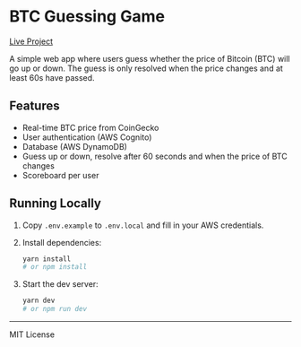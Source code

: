 # BTC Guessing Game

[Live Project](https://btc-guessing-game-blond.vercel.app/)

A simple web app where users guess whether the price of Bitcoin (BTC) will go up or down. The guess is only resolved when the price changes and at least 60s have passed.

## Features

- Real-time BTC price from CoinGecko
- User authentication (AWS Cognito)
- Database (AWS DynamoDB)
- Guess up or down, resolve after 60 seconds and when the price of BTC changes
- Scoreboard per user

## Running Locally

1. Copy `.env.example` to `.env.local` and fill in your AWS credentials.
2. Install dependencies:

   ```bash
   yarn install
   # or npm install
   ```

3. Start the dev server:

   ```bash
   yarn dev
   # or npm run dev
   ```

---

MIT License
